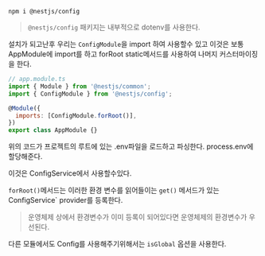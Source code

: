 ```shell
npm i @nestjs/config
```

> `@nestjs/config` 패키지는 내부적으로 dotenv를 사용한다.
 
설치가 되고난후 우리는 `ConfigModule`을 import 하여 사용할수 있고 이것은 보통 AppModule에 import를 하고 forRoot static메서드를 사용하여 나머지 커스터마이징을 한다.

```javascript
// app.module.ts
import { Module } from '@nestjs/common';
import { ConfigModule } from '@nestjs/config';

@Module({
  imports: [ConfigModule.forRoot()],
})
export class AppModule {}
```

위의 코드가 프로젝트의 루트에 있는 .env파일을 로드하고 파싱한다. process.env에 할당해준다.

이것은 ConfigService에서 사용할수있다.

`forRoot()`메서드는 이러한 환경 변수를 읽어들이는 `get()` 메서드가 있는ConfigService` provider를 등록한다.

> 운영체제 상에서 환경변수가 이미 등록이 되어있다면 운영체제의 환경변수가 우선된다.
 

다른 모듈에서도 Config를 사용해주기위해서는 `isGlobal` 옵션을 사용한다.